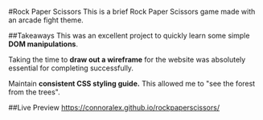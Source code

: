 #Rock Paper Scissors
This is a brief Rock Paper Scissors game made with an arcade fight theme.

##Takeaways
This was an excellent project to quickly learn some simple **DOM manipulations**.

Taking the time to **draw out a wireframe** for the website was absolutely essential for completing successfully. 

Maintain **consistent CSS styling guide.** This allowed me to "see the forest from the trees".

##Live Preview
https://connoralex.github.io/rockpaperscissors/
